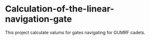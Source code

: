 # Calculation-of-the-linear-navigation-gate
This project calculate valums for gates navigating for GUMRF cadets.
